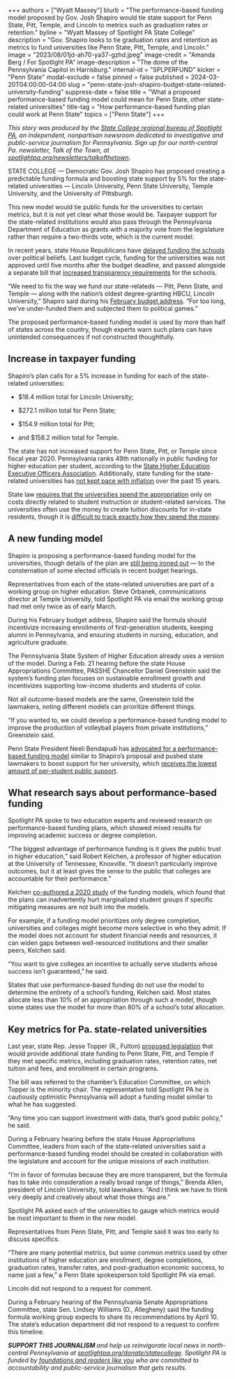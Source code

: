+++
authors = ["Wyatt Massey"]
blurb = "The performance-based funding model proposed by Gov. Josh Shapiro would tie state support for Penn State, Pitt, Temple, and Lincoln to metrics such as graduation rates or retention."
byline = "Wyatt Massey of Spotlight PA State College"
description = "Gov. Shapiro looks to tie graduation rates and retention as metrics to fund universities like Penn State, Pitt, Temple, and Lincoln."
image = "2023/08/01jd-ah70-ya37-gzhd.jpeg"
image-credit = "Amanda Berg / For Spotlight PA"
image-description = "The dome of the Pennsylvania Capitol in Harrisburg."
internal-id = "SPLPERFUND"
kicker = "Penn State"
modal-exclude = false
pinned = false
published = 2024-03-20T04:00:00-04:00
slug = "penn-state-josh-shapiro-budget-state-related-university-funding"
suppress-date = false
title = "What a proposed performance-based funding model could mean for Penn State, other state-related universities"
title-tag = "How performance-based funding plan could work at Penn State"
topics = ["Penn State"]
+++

<em>This story was produced by the </em><a href="https://www.spotlightpa.org/statecollege"><em>State College regional bureau of Spotlight PA</em></a><em>, an independent, nonpartisan newsroom dedicated to investigative and public-service journalism for Pennsylvania. Sign up for our north-central Pa. newsletter, Talk of the Town, at </em><a href="https://www.spotlightpa.org/newsletters/talkofthetown"><em>spotlightpa.org/newsletters/talkofthetown</em></a>.<em></em>

STATE COLLEGE — Democratic Gov. Josh Shapiro has proposed creating a predictable funding formula and boosting state support by 5% for the state-related universities — Lincoln University, Penn State University, Temple University, and the University of Pittsburgh.

This new model would tie public funds for the universities to certain metrics, but it is not yet clear what those would be. Taxpayer support for the state-related institutions would also pass through the Pennsylvania Department of Education as grants with a majority vote from the legislature rather than require a two-thirds vote, which is the current model.

In recent years, state House Republicans have <a href="https://www.spotlightpa.org/news/2022/06/pa-pittsburgh-fetal-tissue-research-budget/">delayed funding the schools</a> over political beliefs. Last budget cycle, funding for the universities was not approved until five months after the budget deadline, and passed alongside a separate bill that <a href="https://www.spotlightpa.org/statecollege/2023/12/penn-state-pennsylvania-legislature-budget-tuition-transparency-accountability/">increased transparency requirements</a> for the schools.

“We need to fix the way we fund our state-relateds — Pitt, Penn State, and Temple — along with the nation’s oldest degree-granting HBCU, Lincoln University,” Shapiro said during his <a href="https://web.archive.org/20240206193423/https://www.governor.pa.gov/newsroom/governor-shapiros-2024-25-budget-address-as-prepared/">February budget address</a>. “For too long, we’ve under-funded them and subjected them to political games.”

The proposed performance-based funding model is used by more than half of states across the country, though experts warn such plans can have unintended consequences if not constructed thoughtfully.

<script src="https://www.spotlightpa.org/embed.js" async></script><div data-spl-embed-version="1" data-spl-src="https://www.spotlightpa.org/embeds/newsletter/?cta=Sign%20up%20for%20our%20new%20regional%20newsletter%2C%20%3Cb%3ETalk%20of%20the%20Town%3C%2Fb%3E%2C%20and%20get%20all%20the%20news%20and%20notes%20from%20State%20College%20and%20north-central%20PA.&button=Sign%20Up%20Now&preselect=state_college&eyebrow=DON'T%20MISS%20A%20BEAT"></div>

## Increase in taxpayer funding

Shapiro’s plan calls for a 5% increase in funding for each of the state-related universities:

- $18.4 million total for Lincoln University;

- $272.1 million total for Penn State;

- $154.9 million total for Pitt;

- and $158.2 million total for Temple.

The state has not increased support for Penn State, Pitt, or Temple since fiscal year 2020. Pennsylvania ranks 49th nationally in public funding for higher education per student, according to the <a href="https://shef.sheeo.org/report-2/#education-appropriations">State Higher Education Executive Officers Association</a>. Additionally, state funding for the state-related universities has <a href="https://www.spotlightpa.org/statecollege/2024/01/penn-state-temple-pitt-lincoln-pennsylvania-tuition-funding-inflation/">not kept pace with inflation</a> over the past 15 years.

State law <a href="https://www.legis.state.pa.us/cfdocs/legis/li/uconsCheck.cfm?yr=2022&amp;sessInd=0&amp;act=54">requires that the universities spend the appropriation</a> only on costs directly related to student instruction or student-related services. The universities often use the money to create tuition discounts for in-state residents, though it is <a href="https://www.spotlightpa.org/statecollege/2023/06/penn-state-pitt-temple-lincoln-pa-budget-appropriations/">difficult to track exactly how they spend the money</a>.

## A new funding model

Shapiro is proposing a performance-based funding model for the universities, though details of the plan are <a href="https://www.governor.pa.gov/wp-content/uploads/2024/02/Shapiro-Administration_Blueprint-for-Higher-Education.pdf">still being ironed out</a> — to the consternation of some elected officials in recent budget hearings.

Representatives from each of the state-related universities are part of a working group on higher education. Steve Orbanek, communications director at Temple University, told Spotlight PA via email the working group had met only twice as of early March.

During his February budget address, Shapiro said the formula should incentivize increasing enrollments of first-generation students, keeping alumni in Pennsylvania, and ensuring students in nursing, education, and agriculture graduate.

The Pennsylvania State System of Higher Education already uses a version of the model. During a Feb. 21 hearing before the state House Appropriations Committee, PASSHE Chancellor Daniel Greenstein said the system’s funding plan focuses on sustainable enrollment growth and incentivizes supporting low-income students and students of color.

Not all outcome-based models are the same, Greenstein told the lawmakers, noting different models can prioritize different things.

“If you wanted to, we could develop a performance-based funding model to improve the production of volleyball players from private institutions,” Greenstein said.

Penn State President Neeli Bendapudi has <a href="https://www.pennlive.com/opinion/2023/10/penn-state-president-pledges-accountability-urges-lawmakers-to-approve-2023-24-funding-opinion.html">advocated for a performance-based funding model</a> similar to Shapiro’s proposal and pushed state lawmakers to boost support for her university, which <a href="https://www.spotlightpa.org/statecollege/2024/01/penn-state-temple-pitt-lincoln-pennsylvania-tuition-funding-inflation/">receives the lowest amount of per-student public support</a>.

<script src="https://www.spotlightpa.org/embed.js" async></script><div data-spl-embed-version="1" data-spl-src="https://www.spotlightpa.org/embeds/donate/"></div>

## What research says about performance-based funding

Spotlight PA spoke to two education experts and reviewed research on performance-based funding plans, which showed mixed results for improving academic success or degree completion.

“The biggest advantage of performance funding is it gives the public trust in higher education,” said Robert Kelchen, a professor of higher education at the University of Tennessee, Knoxville. “It doesn’t particularly improve outcomes, but it at least gives the sense to the public that colleges are accountable for their performance.”

Kelchen <a href="https://journals.sagepub.com/doi/10.3102/0162373720953128">co-authored a 2020 study</a> of the funding models, which found that the plans can inadvertently hurt marginalized student groups if specific mitigating measures are not built into the models.

For example, if a funding model prioritizes only degree completion, universities and colleges might become more selective in who they admit. If the model does not account for student financial needs and resources, it can widen gaps between well-resourced institutions and their smaller peers, Kelchen said.

“You want to give colleges an incentive to actually serve students whose success isn’t guaranteed,” he said.

States that use performance-based funding do not use the model to determine the entirety of a school’s funding, Kelchen said. Most states allocate less than 10% of an appropriation through such a model, though some states use the model for more than 80% of a school’s total allocation.

## Key metrics for Pa. state-related universities

Last year, state Rep. Jesse Topper (R., Fulton) <a href="https://www.legis.state.pa.us/cfdocs/billinfo/billinfo.cfm?syear=2023&amp;sind=0&amp;body=H&amp;type=B&amp;bn=1574">proposed legislation</a> that would provide additional state funding to Penn State, Pitt, and Temple if they met specific metrics, including graduation rates, retention rates, net tuition and fees, and enrollment in certain programs.

The bill was referred to the chamber’s Education Committee, on which Topper is the minority chair. The representative told Spotlight PA he is cautiously optimistic Pennsylvania will adopt a funding model similar to what he has suggested.

“Any time you can support investment with data, that’s good public policy,” he said.

During a February hearing before the state House Appropriations Committee, leaders from each of the state-related universities said a performance-based funding model should be created in collaboration with the legislature and account for the unique missions of each institution.

“I’m in favor of formulas because they are more transparent, but the formula has to take into consideration a really broad range of things,” Brenda Allen, president of Lincoln University, told lawmakers. “And I think we have to think very deeply and creatively about what those things are.”

Spotlight PA asked each of the universities to gauge which metrics would be most important to them in the new model.

Representatives from Penn State, Pitt, and Temple said it was too early to discuss specifics.

“There are many potential metrics, but some common metrics used by other institutions of higher education are enrollment, degree completions, graduation rates, transfer rates, and post-graduation economic success, to name just a few,” a Penn State spokesperson told Spotlight PA via email.

Lincoln did not respond to a request for comment.

During a February hearing of the Pennsylvania Senate Appropriations Committee, state Sen. Lindsey Williams (D., Allegheny) said the funding formula working group expects to share its recommendations by April 10. The state’s education department did not respond to a request to confirm this timeline.

<script src="https://www.spotlightpa.org/embed.js" async></script><div data-spl-embed-version="1" data-spl-src="https://www.spotlightpa.org/embeds/tips/?tip_text=Do%20you%20have%20a%20tip%20about%20Penn%20State%3F%20We%20want%20to%20hear%20from%20you."></div>

<strong><em>SUPPORT THIS JOURNALISM </em></strong><em>and help us reinvigorate local news in north-central Pennsylvania at </em><a href="https://www.spotlightpa.org/donate/statecollege"><em>spotlightpa.org/donate/statecollege</em></a><em>. Spotlight PA is funded by </em><a href="https://www.spotlightpa.org/support"><em>foundations and readers like you</em></a><em> who are committed to accountability and public-service journalism that gets results.</em>

